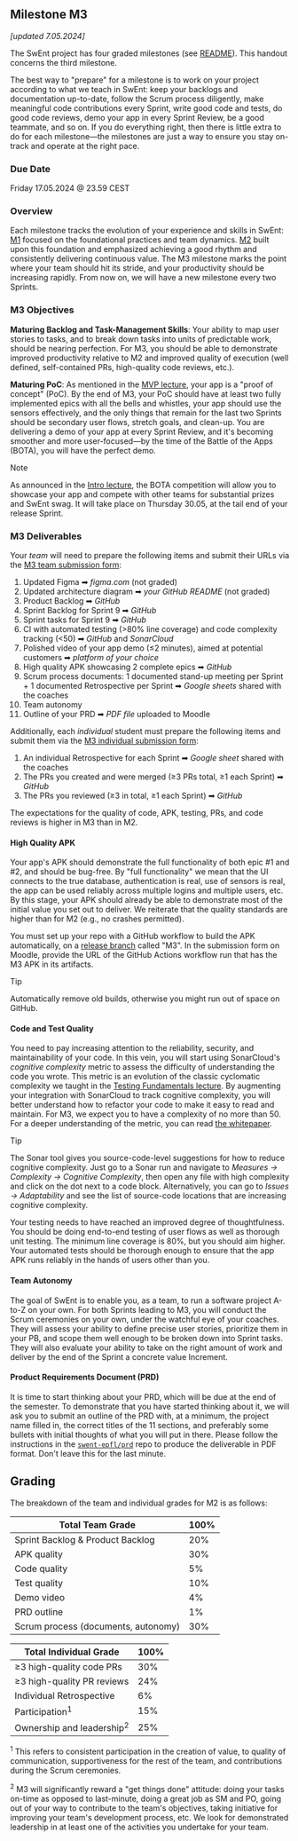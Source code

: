 ## Milestone M3

_[updated 7.05.2024]_

The SwEnt project has four graded milestones (see [README](../README.md)). This handout concerns the third milestone.

The best way to "prepare" for a milestone is to work on your project according to what we teach in SwEnt: keep your backlogs and documentation up-to-date, follow the Scrum process diligently, make meaningful code contributions every Sprint, write good code and tests, do good code reviews, demo your app in every Sprint Review, be a good teammate, and so on.  If you do everything right, then there is little extra to do for each milestone&mdash;the milestones are just a way to ensure you stay on-track and operate at the right pace.

### Due Date

Friday 17.05.2024 @ 23.59 CEST

### Overview

Each milestone tracks the evolution of your experience and skills in SwEnt: [M1](m1-deliverables.md) focused on the foundational practices and team dynamics. [M2](m2-deliverables.md) built upon this foundation and emphasized achieving a good rhythm and consistently delivering continuous value. The M3 milestone marks the point where your team should hit its stride, and your productivity should be increasing rapidly. From now on, we will have a new milestone every two Sprints.

### M3 Objectives
				
__Maturing Backlog and Task-Management Skills__: Your ability to map user stories to tasks, and to break down tasks into units of predictable work, should be nearing perfection. For M3, you should be able to demonstrate improved productivity relative to M2 and improved quality of execution (well defined, self-contained PRs, high-quality code reviews, etc.).

__Maturing PoC__: As mentioned in the [MVP lecture](https://moodle.epfl.ch/pluginfile.php/3337623/mod_resource/content/1/WK11-MVP%20and%20Product%20Architecture.pdf), your app is a "proof of concept" (PoC). By the end of M3, your PoC should have at least two fully implemented epics with all the bells and whistles, your app should use the sensors effectively, and the only things that remain for the last two Sprints should be secondary user flows, stretch goals, and clean-up. You are delivering a demo of your app at every Sprint Review, and it's becoming smoother and more user-focused&mdash;by the time of the Battle of the Apps (BOTA), you will have the perfect demo. 

> [!NOTE]
> As announced in the [Intro lecture](https://moodle.epfl.ch/pluginfile.php/3317323/mod_resource/content/2/Wk1.1%20-%20Introduction%20%2B%20Requirements.pdf), the BOTA competition will allow you to showcase your app and compete with other teams for substantial prizes and SwEnt swag. It will take place on Thursday 30.05, at the tail end of your release Sprint.

### M3 Deliverables

Your _team_ will need to prepare the following items and submit their URLs via the [M3 team submission form](https://moodle.epfl.ch/mod/questionnaire/view.php?id=1295093): 

1. Updated Figma ➡︎ _figma.com_ (not graded)
2. Updated architecture diagram ➡︎ _your GitHub README_ (not graded)
3. Product Backlog ➡︎ _GitHub_
4. Sprint Backlog for Sprint 9 ➡︎ _GitHub_
5. Sprint tasks for Sprint 9 ➡︎ _GitHub_
6. CI with automated testing (>80% line coverage) and code complexity tracking (<50) ➡︎ _GitHub_ and _SonarCloud_
7. Polished video of your app demo (≤2 minutes), aimed at potential customers ➡︎ _platform of your choice_
8. High quality APK showcasing 2 complete epics ➡︎ _GitHub_
9. Scrum process documents: 1 documented stand-up meeting per Sprint + 1 documented Retrospective per Sprint ➡︎ _Google sheets_ shared with the coaches
10. Team autonomy
11. Outline of your PRD ➡︎ _PDF file_ uploaded to Moodle

Additionally, each _individual_ student must prepare the following items and submit them via the [M3 individual submission form](https://moodle.epfl.ch/mod/questionnaire/view.php?id=1295094):

1. An individual Retrospective for each Sprint ➡︎ _Google sheet_ shared with the coaches
2. The PRs you created and were merged (≥3 PRs total, ≥1 each Sprint) ➡︎ _GitHub_
4. The PRs you reviewed (≥3 in total, ≥1 each Sprint) ➡︎ _GitHub_

The expectations for the quality of code, APK, testing, PRs, and code reviews is higher in M3 than in M2.

#### High Quality APK

Your app's APK should demonstrate the full functionality of both epic #1 and #2, and should be bug-free. By "full functionality" we mean that the UI connects to the true database, authentication is real, use of sensors is real, the app can be used reliably across multiple logins and multiple users, etc.  By this stage, your APK should already be able to demonstrate most of the initial value you set out to deliver. We reiterate that the quality standards are higher than for M2 (e.g., no crashes permitted). 

You must set up your repo with a GitHub workflow to build the APK automatically, on a [release branch](https://docs.github.com/en/repositories/releasing-projects-on-github/managing-releases-in-a-repository) called "M3". In the submission form on Moodle, provide the URL of the GitHub Actions workflow run that has the M3 APK in its artifacts. 

> [!TIP]
> Automatically remove old builds, otherwise you might run out of space on GitHub.

#### Code and Test Quality

You need to pay increasing attention to the reliability, security, and maintainability of your code. In this vein, you will start using SonarCloud's _cognitive complexity_ metric to assess the difficulty of understanding the code you wrote. This metric is an evolution of the classic cyclomatic complexity we taught in the [Testing Fundamentals lecture](https://moodle.epfl.ch/pluginfile.php/3322745/mod_resource/content/2/Wk2.2%20-%20Testing%20I%20-%20Fundamentals%20%28Spring%202024%29.pdf). By augmenting your integration with SonarCloud to track cognitive complexity, you will better understand how to refactor your code to make it easy to read and maintain. For M3, we expect you to have a complexity of no more than 50. For a deeper understanding of the metric, you can read [the whitepaper](https://www.sonarsource.com/docs/CognitiveComplexity.pdf).

> [!TIP]
> The Sonar tool gives you source-code-level suggestions for how to reduce cognitive complexity. Just go to a Sonar run and navigate to _Measures &rarr; Complexity &rarr; Cognitive Complexity_, then open any file with high complexity and click on the dot next to a code block. Alternatively, you can go to _Issues &rarr; Adaptability_ and see the list of source-code locations that are increasing cognitive complexity.

Your testing needs to have reached an improved degree of thoughtfulness. You should be doing end-to-end testing of user flows as well as thorough unit testing. The minimum line coverage is 80%, but you should aim higher. Your automated tests should be thorough enough to ensure that the app APK runs reliably in the hands of users other than you.

#### Team Autonomy

The goal of SwEnt is to enable you, as a team, to run a software project A-to-Z on your own. For both Sprints leading to M3, you will conduct the Scrum ceremonies on your own, under the watchful eye of your coaches. They will assess your ability to define precise user stories, prioritize them in your PB, and scope them well enough to be broken down into Sprint tasks. They will also evaluate your ability to take on the right amount of work and deliver by the end of the Sprint a concrete value Increment.

#### Product Requirements Document (PRD)

It is time to start thinking about your PRD, which will be due at the end of the semester. To demonstrate that you have started thinking about it, we will ask you to submit an outline of the PRD with, at a minimum, the project name filled in, the correct titles of the 11 sections, and preferably some bullets with initial thoughts of what you will put in there. Please follow the instructions in the [`swent-epfl/prd`](https://github.com/swent-epfl/prd/) repo to produce the deliverable in PDF format. Don't leave this for the last minute.

## Grading

The breakdown of the team and individual grades for M2 is as follows:

| **Total Team Grade**                      | **100%** |
|-------------------------------------------|----------|
| Sprint Backlog & Product Backlog          |   20%    |
| APK quality                               |   30%    |
| Code quality                              |    5%    |
| Test quality                              |   10%    | 
| Demo video                                |    4%    |
| PRD outline                               |    1%    |
| Scrum process (documents, autonomy)       |   30%    |

| **Total Individual Grade**                | **100%** |
|-------------------------------------------|----------|
| ≥3 high-quality code PRs                  |   30%    |
| ≥3 high-quality PR reviews                |   24%    |
| Individual Retrospective                  |    6%    |
| Participation<sup>1</sup>                 |   15%    |
| Ownership and leadership<sup>2</sup>      |   25%    |  

<sup>1</sup>
This refers to consistent participation in the creation of value, to quality of communication, supportiveness for the rest of the team, and contributions during the Scrum ceremonies. 

<sup>2</sup>
M3 will significantly reward a "get things done" attitude: doing your tasks on-time as opposed to last-minute, doing a great job as SM and PO, going out of your way to contribute to the team's objectives, taking initiative for improving your team's development process, etc. We look for demonstrated leadership in at least one of the activities you undertake for your team.
